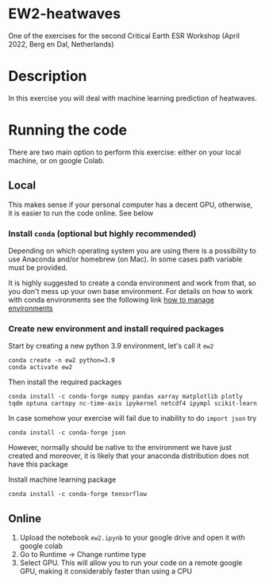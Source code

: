 # EW2-heatwaves
One of the exercises for the second Critical Earth ESR Workshop (April 2022, Berg en Dal, Netherlands)

# Description
In this exercise you will deal with machine learning prediction of heatwaves.

# Running the code
There are two main option to perform this exercise: either on your local machine, or on google Colab.

## Local
This makes sense if your personal computer has a decent GPU, otherwise, it is easier to run the code online. See below

### Install `conda` (optional but highly recommended)

Depending on which operating system you are using there is a possibility to use Anaconda and/or homebrew (on Mac).
In some cases path variable must be provided.

It is highly suggested to create a conda environment and work from that, so you don't mess up your own base environment. For details on how to work with conda environments see the following link [how to manage environments](https://docs.conda.io/projects/conda/en/latest/user-guide/tasks/manage-environments.html)

### Create new environment and install required packages

Start by creating a new python 3.9 environment, let's call it `ew2`
```
conda create -n ew2 python=3.9
conda activate ew2
```

Then install the required packages
```
conda install -c conda-forge numpy pandas xarray matplotlib plotly tqdm optuna cartopy nc-time-axis ipykernel netcdf4 ipympl scikit-learn
```

In case somehow your exercise will fail due to inability to do ``import json`` try 
```
conda install -c conda-forge json
```
However, normally should be native to the environment we have just created and moreover, it is likely that your anaconda distribution does not have this package

Install machine learning package
```
conda install -c conda-forge tensorflow
```


## Online
1. Upload the notebook `ew2.ipynb` to your google drive and open it with google colab
2. Go to Runtime -> Change runtime type
3. Select GPU. This will allow you to run your code on a remote google GPU, making it considerably faster than using a CPU
